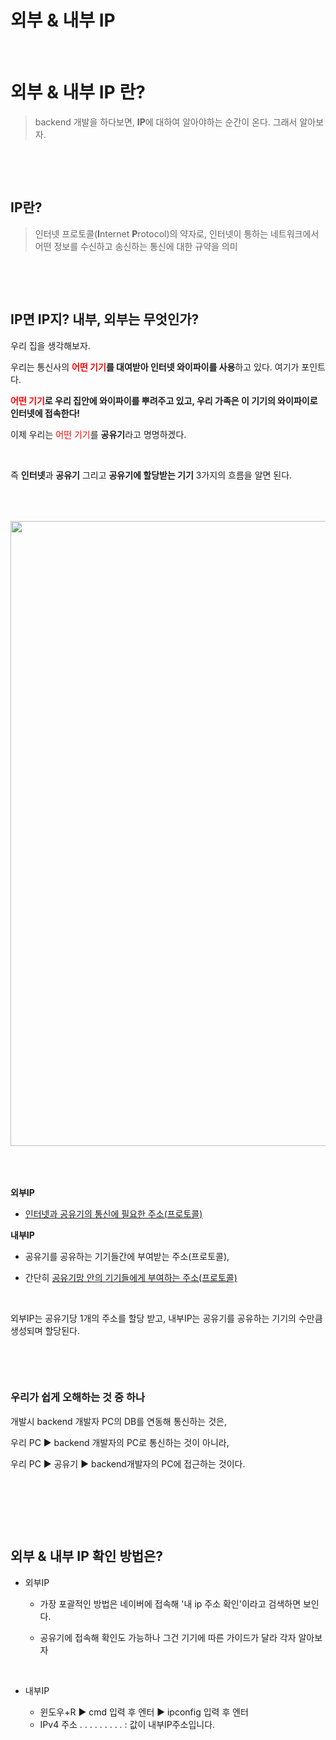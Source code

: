 # 외부 & 내부 IP


​		

# 외부 & 내부 IP 란?

> backend 개발을 하다보면, <b>IP</b>에 대하여 알아야하는 순간이 온다. 그래서 알아보자.

​	

​	

## IP란?

> 인터넷 프로토콜(<b>I</b>nternet <b>P</b>rotocol)의 약자로, 인터넷이 통하는 네트워크에서 어떤 정보를 수신하고 송신하는 통신에 대한 규약을 의미

​	

​	

## IP면 IP지? 내부, 외부는 무엇인가?

우리 집을 생각해보자.

우리는 통신사의 <b><span style="color: red">어떤 기기</span>를 대여받아 인터넷 와이파이를 사용</b>하고 있다. 여기가 포인트다.

<b><span style="color: red">어떤 기기</span>로 우리 집안에 와이파이를 뿌려주고 있고, 우리 가족은 이 기기의 와이파이로 인터넷에 접속한다!</b>

이제 우리는 <span style="color: red">어떤 기기</span>를 <b>공유기</b>라고 명명하겠다. 

​	

즉 <b>인터넷</b>과 <b>공유기</b> 그리고 <b>공유기에 할당받는 기기</b> 3가지의 흐름을 알면 된다. 

<image src="/images/what_is_IP.assets/image-20230718162953886.png" width="1000px" style="padding-block: 50px">



<b>외부IP</b>

- <u>인터넷과 공유기의 통신에 필요한 주소(프로토콜)</u>

<b>내부IP</b>

- 공유기를 공유하는 기기들간에 부여받는 주소(프로토콜), 

- 간단히 <u>공유기망 안의 기기들에게 부여하는 주소(프로토콜)</u>

  ​	

외부IP는 공유기당 1개의 주소를 할당 받고, 내부IP는 공유기를 공유하는 기기의 수만큼 생성되며 할당된다.

​	

​	

### 우리가 쉽게 오해하는 것 중 하나

개발시 backend 개발자 PC의 DB를 연동해 통신하는 것은,

우리 PC ▶️ backend 개발자의 PC로 통신하는 것이 아니라,

우리 PC ▶️ 공유기 ▶️ backend개발자의 PC에 접근하는 것이다.

​	

​	

​	

## 외부 & 내부 IP 확인 방법은?

- 외부IP 

  - 가장 포괄적인 방법은 네이버에 접속해 '내 ip 주소 확인'이라고 검색하면 보인다.

  - 공유기에 접속해 확인도 가능하나 그건 기기에 따른 가이드가 달라 각자 알아보자

    ​		

- 내부IP

  - 윈도우+R ▶️ cmd 입력 후 엔터 ▶️ ipconfig 입력 후 엔터
  - IPv4 주소 . . . . . . . . . : 값이 내부IP주소입니다.

​	

​	

​	

​	




